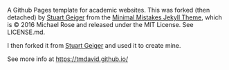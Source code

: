 A Github Pages template for academic websites. This was forked (then detached) by [Stuart Geiger](https://github.com/staeiou) from the [Minimal Mistakes Jekyll Theme](https://mmistakes.github.io/minimal-mistakes/), which is © 2016 Michael Rose and released under the MIT License. See LICENSE.md.

I then forked it from [Stuart Geiger](https://github.com/staeiou) and used it to create mine.

See more info at https://tmdavid.github.io/
